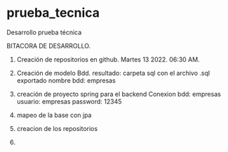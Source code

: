 # prueba_tecnica
Desarrollo prueba técnica

BITACORA DE DESARROLLO.
1.	Creación de repositorios en github.
Martes 13 2022. 06:30 AM.

2. Creación de modelo Bdd.
resultado: carpeta sql con el archivo .sql exportado
nombre bdd: empresas

3. creación de proyecto spring para el backend
Conexion
bdd: empresas
usuario: empresas
password: 12345

4. mapeo de la base con jpa

5. creacion de los repositorios

6. 